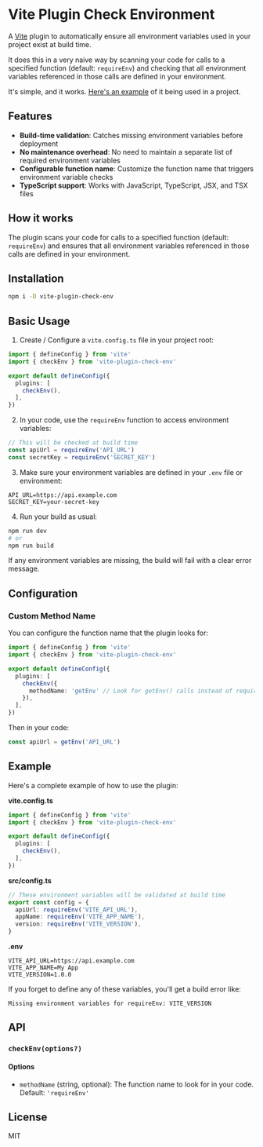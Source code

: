 # Vite Plugin Check Environment

A [Vite](https://vitejs.dev/) plugin to automatically ensure all environment variables used in your project exist at build time.

It does this in a very naive way by scanning your code for calls to a specified function (default: `requireEnv`) and checking that all environment variables referenced in those calls are defined in your environment.

It's simple, and it works. [Here's an example](https://github.com/iloveitaly/python-starter-template) of it being used in a project.

## Features

- **Build-time validation**: Catches missing environment variables before deployment
- **No maintenance overhead**: No need to maintain a separate list of required environment variables
- **Configurable function name**: Customize the function name that triggers environment variable checks
- **TypeScript support**: Works with JavaScript, TypeScript, JSX, and TSX files

## How it works

The plugin scans your code for calls to a specified function (default: `requireEnv`) and ensures that all environment variables referenced in those calls are defined in your environment.

## Installation

```bash
npm i -D vite-plugin-check-env
```

## Basic Usage

1. Create / Configure a `vite.config.ts` file in your project root:

```ts
import { defineConfig } from 'vite'
import { checkEnv } from 'vite-plugin-check-env'

export default defineConfig({
  plugins: [
    checkEnv(),
  ],
})
```

2. In your code, use the `requireEnv` function to access environment variables:

```ts
// This will be checked at build time
const apiUrl = requireEnv('API_URL')
const secretKey = requireEnv('SECRET_KEY')
```

3. Make sure your environment variables are defined in your `.env` file or environment:

```env
API_URL=https://api.example.com
SECRET_KEY=your-secret-key
```

4. Run your build as usual:

```bash
npm run dev
# or
npm run build
```

If any environment variables are missing, the build will fail with a clear error message.

## Configuration

### Custom Method Name

You can configure the function name that the plugin looks for:

```ts
import { defineConfig } from 'vite'
import { checkEnv } from 'vite-plugin-check-env'

export default defineConfig({
  plugins: [
    checkEnv({
      methodName: 'getEnv' // Look for getEnv() calls instead of requireEnv()
    }),
  ],
})
```

Then in your code:

```ts
const apiUrl = getEnv('API_URL')
```

## Example

Here's a complete example of how to use the plugin:

**vite.config.ts**
```ts
import { defineConfig } from 'vite'
import { checkEnv } from 'vite-plugin-check-env'

export default defineConfig({
  plugins: [
    checkEnv(),
  ],
})
```

**src/config.ts**
```ts
// These environment variables will be validated at build time
export const config = {
  apiUrl: requireEnv('VITE_API_URL'),
  appName: requireEnv('VITE_APP_NAME'),
  version: requireEnv('VITE_VERSION'),
}
```

**.env**
```env
VITE_API_URL=https://api.example.com
VITE_APP_NAME=My App
VITE_VERSION=1.0.0
```

If you forget to define any of these variables, you'll get a build error like:

```
Missing environment variables for requireEnv: VITE_VERSION
```

## API

### `checkEnv(options?)`

#### Options

- `methodName` (string, optional): The function name to look for in your code. Default: `'requireEnv'`

## License

MIT
